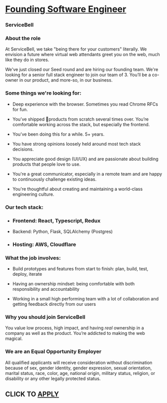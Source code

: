 # [Founding Software Engineer](https://www.remotewlb.com/apply/founding-software-engineer-38507)  
### ServiceBell  
####  

### **About the role**

At ServiceBell, we take "being there for your customers" literally. We envision a future where virtual web attendants greet you on the web, much like they do in stores.

We've just closed our Seed round and are hiring our founding team. We're looking for a senior full stack engineer to join our team of 3. You’ll be a co-owner in our product, and more-so, in our business.

### Some things we're looking for:

  * Deep experience with the browser. Sometimes you read Chrome RFCs for fun.

  * You’ve shipped 🚢products from scratch several times over. You’re comfortable working across the stack, but especially the frontend.

  * You’ve been doing this for a while. 5+ years.

  * You have strong opinions loosely held around most tech stack decisions.

  * You appreciate good design (UI/UX) and are passionate about building products that people love to use.

  * You're a great communicator, especially in a remote team and are happy to continuously challenge existing ideas.

  * You're thoughtful about creating and maintaining a world-class engineering culture.

### Our tech stack:

  * ### Frontend: React, Typescript, Redux

  * Backend: Python, Flask, SQLAlchemy (Postgres)

  * ### Hosting: AWS, Cloudflare

### What the job involves:

  * Build prototypes and features from start to finish: plan, build, test, deploy, iterate

  * Having an ownership mindset: being comfortable with both responsibility and accountability

  * Working in a small high performing team with a lot of collaboration and getting feedback directly from our users

###  **Why you should join ServiceBell**

You value low process, high impact, and having *real* ownership in a company as well as the product. You’re addicted to making the web magical.

### We are an Equal Opportunity Employer

All qualified applicants will receive consideration without discrimination because of sex, gender identity, gender expression, sexual orientation, marital status, race, color, age, national origin, military status, religion, or disability or any other legally protected status.

  
## CLICK TO [APPLY](https://www.remotewlb.com/apply/founding-software-engineer-38507)


